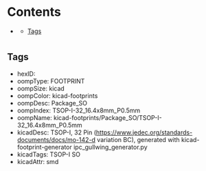 



Contents
========

* [](#)
	* [Tags](#tags)

# 

## Tags

- hexID: 
- oompType: FOOTPRINT
- oompSize: kicad
- oompColor: kicad-footprints
- oompDesc: Package_SO
- oompIndex: TSOP-I-32_16.4x8mm_P0.5mm
- oompName: kicad-footprints/Package_SO/TSOP-I-32_16.4x8mm_P0.5mm
- kicadDesc: TSOP-I, 32 Pin (https://www.jedec.org/standards-documents/docs/mo-142-d variation BC), generated with kicad-footprint-generator ipc_gullwing_generator.py
- kicadTags: TSOP-I SO
- kicadAttr: smd
